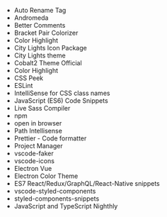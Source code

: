 - Auto Rename Tag
- Andromeda
- Better Comments
- Bracket Pair Colorizer
- Color Highlight
- City Lights Icon Package
- City Lights theme
- Cobalt2 Theme Official
- Color Highlight
- CSS Peek
- ESLint
- IntelliSense for CSS class names
- JavaScript (ES6) Code Snippets
- Live Sass Compiler
- npm
- open in browser
- Path Intellisense
- Prettier - Code formatter
- Project Manager
- vscode-faker
- vscode-icons
- Electron Vue
- Electron Color Theme
- ES7 React/Redux/GraphQL/React-Native snippets
- vscode-styled-components
- styled-components-snippets
- JavaScript and TypeScript Nighthly

